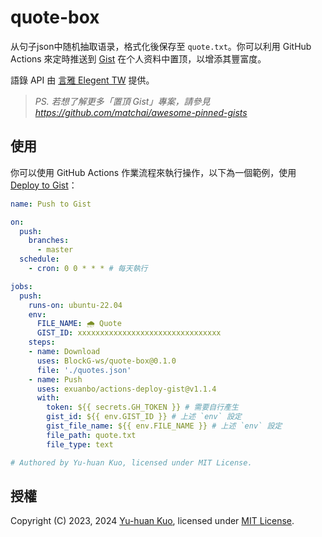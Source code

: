 # quote-box

从句子json中随机抽取语录，格式化後保存至 `quote.txt`。你可以利用 GitHub Actions 來定時推送到 [Gist](https://gist.github.com) 在个人资料中置顶，以增添其豐富度。

語錄 API 由 [言雅 Elegent TW](https://elegant.tw) 提供。

> *PS. 若想了解更多「置頂 Gist」專案，請參見*  
> *<https://github.com/matchai/awesome-pinned-gists>*

## 使用

你可以使用 GitHub Actions 作業流程來執行操作，以下為一個範例，使用 [Deploy to Gist](https://github.com/marketplace/actions/deploy-to-gist)：

```yaml
name: Push to Gist

on:
  push:
    branches:
      - master
  schedule:
    - cron: 0 0 * * * # 每天執行

jobs:
  push:
    runs-on: ubuntu-22.04
    env:
      FILE_NAME: 🌧 Quote
      GIST_ID: xxxxxxxxxxxxxxxxxxxxxxxxxxxxxxxx
    steps:
    - name: Download
      uses: BlockG-ws/quote-box@0.1.0
      file: './quotes.json'
    - name: Push
      uses: exuanbo/actions-deploy-gist@v1.1.4
      with:
        token: ${{ secrets.GH_TOKEN }} # 需要自行產生
        gist_id: ${{ env.GIST_ID }} # 上述 `env` 設定
        gist_file_name: ${{ env.FILE_NAME }} # 上述 `env` 設定
        file_path: quote.txt
        file_type: text

# Authored by Yu-huan Kuo, licensed under MIT License.
```

## 授權

Copyright (C) 2023, 2024 [Yu-huan Kuo](https://github.com/rnmeow), licensed under [MIT License](https://github.com/rnmeow/quote-box-zh_tw/blob/master/LICENSE.txt).

